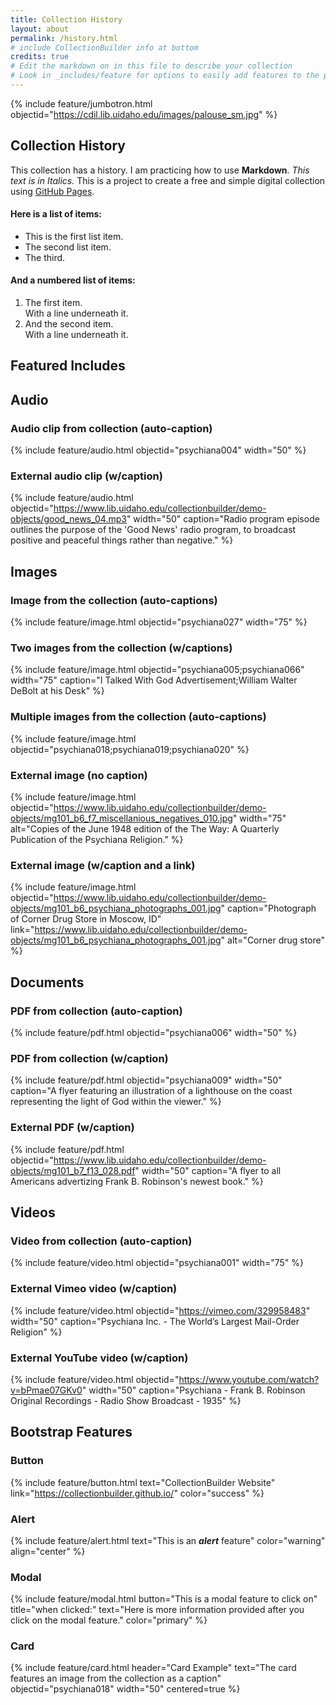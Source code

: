```yaml
---
title: Collection History
layout: about
permalink: /history.html
# include CollectionBuilder info at bottom
credits: true
# Edit the markdown on in this file to describe your collection
# Look in _includes/feature for options to easily add features to the page
---
```


{% include feature/jumbotron.html objectid="https://cdil.lib.uidaho.edu/images/palouse_sm.jpg" %}

## Collection History

This collection has a history. I am practicing how to use **Markdown**. _This text is in Italics._ This is a project to create a free and simple digital collection using [GitHub Pages](https://pages.github.com/).

#### Here is a list of items:

* This is the first list item.
* The second list item.
* The third.

#### And a numbered list of items:

1. The first item.  
 With a line underneath it.
2. And the second item.  
 With a line underneath it.

## Featured Includes

## Audio

### Audio clip from collection (auto-caption)

{% include feature/audio.html objectid="psychiana004" width="50" %}

### External audio clip (w/caption)

{% include feature/audio.html objectid="https://www.lib.uidaho.edu/collectionbuilder/demo-objects/good_news_04.mp3" width="50" caption="Radio program episode outlines the purpose of the 'Good News' radio program, to broadcast positive and peaceful things rather than negative." %}

## Images

### Image from the collection (auto-captions)

{% include feature/image.html objectid="psychiana027" width="75" %}

### Two images from the collection (w/captions)

{% include feature/image.html objectid="psychiana005;psychiana066" width="75" caption="I Talked With God Advertisement;William Walter DeBolt at his Desk" %}

### Multiple images from the collection (auto-captions)

{% include feature/image.html objectid="psychiana018;psychiana019;psychiana020" %}

### External image (no caption)

{% include feature/image.html objectid="https://www.lib.uidaho.edu/collectionbuilder/demo-objects/mg101_b6_f7_miscellanious_negatives_010.jpg" width="75" alt="Copies of the June 1948 edition of the The Way: A Quarterly Publication of the Psychiana Religion." %}

### External image (w/caption and a link)

{% include feature/image.html objectid="https://www.lib.uidaho.edu/collectionbuilder/demo-objects/mg101_b6_psychiana_photographs_001.jpg" caption="Photograph of Corner Drug Store in Moscow, ID" link="https://www.lib.uidaho.edu/collectionbuilder/demo-objects/mg101_b6_psychiana_photographs_001.jpg" alt="Corner drug store" %}

## Documents

### PDF from collection (auto-caption)

{% include feature/pdf.html objectid="psychiana006" width="50" %}

### PDF from collection (w/caption)

{% include feature/pdf.html objectid="psychiana009" width="50" caption="A flyer featuring an illustration of a lighthouse on the coast representing the light of God within the viewer." %}

### External PDF (w/caption)

{% include feature/pdf.html objectid="https://www.lib.uidaho.edu/collectionbuilder/demo-objects/mg101_b7_f13_028.pdf" width="50" caption="A flyer to all Americans advertizing Frank B. Robinson's newest book." %}

## Videos

### Video from collection (auto-caption)

{% include feature/video.html objectid="psychiana001" width="75" %}

### External Vimeo video (w/caption)

{% include feature/video.html objectid="https://vimeo.com/329958483" width="50" caption="Psychiana Inc. - The World’s Largest Mail-Order Religion" %}

### External YouTube video (w/caption)

{% include feature/video.html objectid="https://www.youtube.com/watch?v=bPmae07GKv0" width="50" caption="Psychiana - Frank B. Robinson Original Recordings - Radio Show Broadcast - 1935" %}

## Bootstrap Features

### Button

{% include feature/button.html text="CollectionBuilder Website" link="https://collectionbuilder.github.io/" color="success" %}

### Alert

{% include feature/alert.html text="This is an **_alert_** feature" color="warning" align="center" %}

### Modal

{% include feature/modal.html button="This is a modal feature to click on" title="when clicked:" text="Here is more information provided after you click on the modal feature." color="primary" %}

### Card

{% include feature/card.html header="Card Example" text="The card features an image from the collection as a caption" objectid="psychiana018" width="50" centered=true %}
